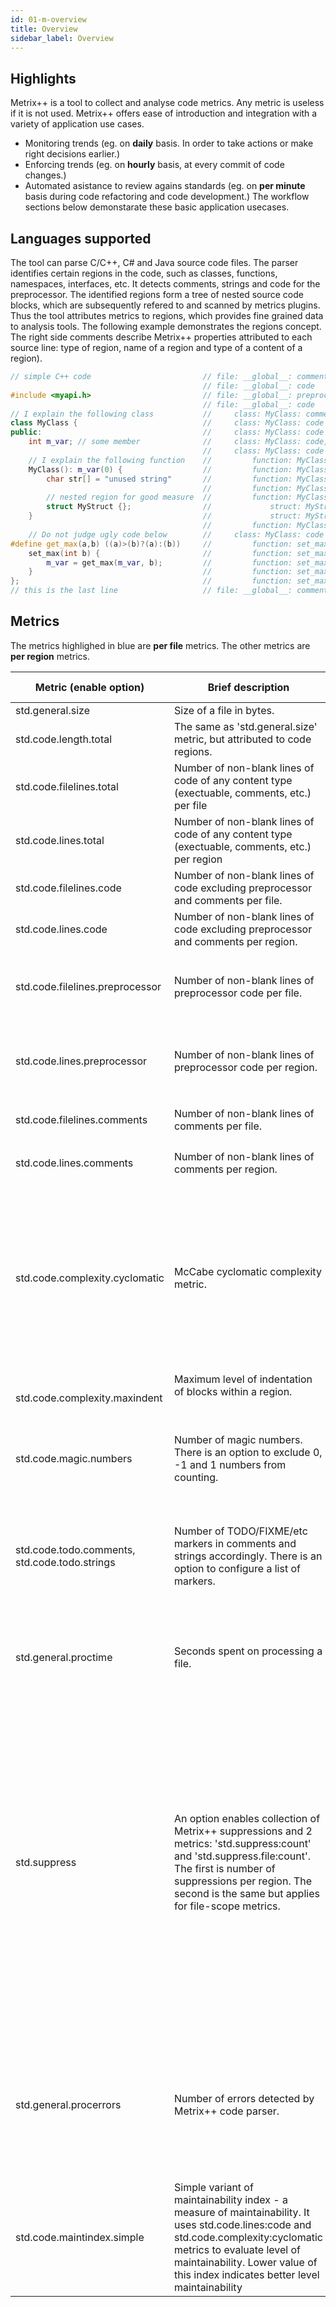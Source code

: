 ```yaml
---
id: 01-m-overview
title: Overview
sidebar_label: Overview
---
```


## Highlights
Metrix++ is a tool to collect and analyse code metrics. Any metric is useless if it is not used. Metrix++ offers ease of introduction and integration with a variety of application use cases.

* Monitoring trends (eg. on **daily** basis. In order to take actions or make right decisions earlier.)
* Enforcing trends (eg. on **hourly** basis, at every commit of code changes.)
* Automated asistance to review agains standards (eg. on **per minute** basis during code refactoring and code development.)
The workflow sections below demonstarate these basic application usecases.

## Languages supported
The tool can parse C/C++, C# and Java source code files. The parser identifies certain regions in the code, such as classes, functions, namespaces, interfaces, etc. It detects comments, strings and code for the preprocessor. The identified regions form a tree of nested source code blocks, which are subsequently refered to and scanned by metrics plugins. Thus the tool attributes metrics to regions, which provides fine grained data to analysis tools. The following example demonstrates the regions concept. The right side comments describe Metrix++ properties attributed to each source line: type of region, name of a region and type of a content of a region).

```cpp
// simple C++ code                         // file: __global__: comment
                                           // file: __global__: code
#include <myapi.h>                         // file: __global__: preprocessor
                                           // file: __global__: code
// I explain the following class           //     class: MyClass: comment
class MyClass {                            //     class: MyClass: code
public:                                    //     class: MyClass: code
    int m_var; // some member              //     class: MyClass: code, comment
                                           //     class: MyClass: code
    // I explain the following function    //         function: MyClass: comment
    MyClass(): m_var(0) {                  //         function: MyClass: code
        char str[] = "unused string"       //         function: MyClass: code, string
                                           //         function: MyClass: code, string
        // nested region for good measure  //         function: MyClass: code
        struct MyStruct {};                //             struct: MyStruct: comment
    }                                      //             struct: MyStruct: code
                                           //         function: MyClass: code
    // Do not judge ugly code below        //     class: MyClass: code
#define get_max(a,b) ((a)>(b)?(a):(b))     //         function: set_max: comment
    set_max(int b) {                       //         function: set_max: preprocessor
        m_var = get_max(m_var, b);         //         function: set_max: code
    }                                      //         function: set_max: code
};                                         //         function: set_max: code
// this is the last line                   // file: __global__: comment
```

## Metrics
The metrics highlighed in blue are **per file** metrics. The other metrics are **per region** metrics.


<table class="table table-bordered">
<thead>
    <tr>
    <th>Metric (enable option)</th>
    <th>Brief description</th>
    <th>Motivation / Potential use</th>
    </tr>
</thead>
<tbody>
    <tr class="info center-justified">
    <td>std.general.size</td>
    <td>Size of a file in bytes.</td>
    <td rowspan="6"><ul><li>Monitoring the growth of source code base.</li>
        <li>Normalizing other metrics.</li>
        <li>Preventing large files and regions (large things are difficult to maintain).</li>
        <li>Predicting delivery dates by comparing S-shaped code base growth / change curves.</li></ul>
    </td>
    </tr>
    <tr  class="td-regular center-justified">
    <td>std.code.length.total</td>
    <td>The same as 'std.general.size' metric, but attributed to code regions.</td>
    </tr>
    <tr class="info center-justified">
    <td>std.code.filelines.total</td>
    <td>Number of non-blank lines of code of any content type (exectuable, comments, etc.) per file</td>
    </tr>
    <tr  class="td-regular center-justified">
    <td>std.code.lines.total</td>
    <td>Number of non-blank lines of code of any content type (exectuable, comments, etc.) per region</td>
    </tr>
    <tr class="info center-justified">
    <td>std.code.filelines.code</td>
    <td>Number of non-blank lines of code excluding preprocessor and comments per file.</td>
    </tr>
    <tr  class="td-regular center-justified">
    <td>std.code.lines.code</td>
    <td>Number of non-blank lines of code excluding preprocessor and comments per region.</td>
    </tr>
    <tr class="info center-justified">
    <td>std.code.filelines.preprocessor</td>
    <td>Number of non-blank lines of preprocessor code per file.</td>
    <td rowspan="2"><ul><li>Enforcing localisation of preprocessor code in a single place.</li>
        <li>Encouraging usage of safer code structures instead of the preprocessor.</li></ul></td>
    </tr>
    <tr  class="td-regular center-justified">
    <td>std.code.lines.preprocessor</td>
    <td>Number of non-blank lines of preprocessor code per region.</td>
    </tr>
    <tr class="info center-justified">
    <td>std.code.filelines.comments</td>
    <td>Number of non-blank lines of comments per file.</td>
    <td rowspan="2"><ul><li>Low number of comments may indicate maintainability problems.</li></ul></td>
    </tr>
    <tr  class="td-regular center-justified">
    <td>std.code.lines.comments</td>
    <td>Number of non-blank lines of comments per region.</td>
    </tr>
    <tr class="td-regular center-justified">
    <td>std.code.complexity.cyclomatic</td>
    <td>McCabe cyclomatic complexity metric.</td>
    <td colspan="2"><ul><li>Identification of highly complex code for review and refactoring.</li>
        <li>Preventing complex functions (complexity is a reason of many defects and a reason of expensive maintaintenance).</li></ul></td>
    </tr>
    <tr class="td-regular center-justified">
    <td>std.code.complexity.maxindent</td>
    <td>Maximum level of indentation of blocks within a region.
        <pre class="prettyprint">
        </pre>
        </td>
    </tr>
    <tr class="td-regular center-justified">
    <td>std.code.magic.numbers</td>
    <td>Number of magic numbers. There is an option to exclude 0, -1 and 1 numbers from counting.</td>
    <td>Magic numbers are dangerous.
        The <a href="http://stackoverflow.com/questions/47882/what-is-a-magic-number-and-why-is-it-bad" target="blank">
            discussion on stackoverflow</a> explains why.</td>
    </tr>
    <tr class="td-regular center-justified">
    <td>std.code.todo.comments, std.code.todo.strings</td>
    <td>Number of TODO/FIXME/etc markers in comments and strings accordingly.
        There is an option to configure a list of markers.</td>
    <td>Manage potentially incomplete work. If project manager dispatches issues only in a tracker tool,
        todo markers are lost in the source code. The metric could make these 'lost' issues visible.</td>
    </tr>
    <tr class="info center-justified">
    <td>std.general.proctime</td>
    <td>Seconds spent on processing a file.</td>
    <td><ul><li>Monitor and profile Metrix++ tool's performance.</li></ul>
    </td>
    </tr>
    <tr class="td-regular center-justified">
    <td>std.suppress</td>
    <td>An option enables collection of Metrix++ suppressions and 2 metrics: 'std.suppress:count' and
        'std.suppress.file:count'. The first is number of suppressions per region.
        The second is the same but applies for file-scope metrics.</td>
    <td><ul><li>Suppressing false-positives.</li>
        <li>Managing the amount of suppressions. There should be no false-positives to suppress with the right metric,
            but there could be exceptions in specific cases. Managing suppressions is about managing exceptions.
            If there are many exceptional cases, maybe something is wrong with a metric or the application of a metric.</li></ul></td>
    </tr>
    <tr class="info center-justified">
    <td>std.general.procerrors</td>
    <td>Number of errors detected by Metrix++ code parser.</td>
    <td><ul><li>Cleaning up errors to ensure reliable code scanning.</li>
        <li>Errors, like mismatched brackets, may result in bad identification of regions.</li>
    </ul></td>
    </tr>
    <tr class="td-regular center-justified">
    <td>std.code.maintindex.simple</td>
    <td>Simple variant of maintainability index - a measure of maintainability.
        It uses std.code.lines:code and std.code.complexity:cyclomatic
        metrics to evaluate level of maintainability. Lower value of this index indicates
        better level maintainability</td>
    <td>Identify code, which may benefit the most from refactoring.</td>
    </tr>
</tbody>
</table>
